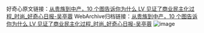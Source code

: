 好奇心原文链接：[从贵族到中产，10 个图告诉你为什么 LV 见证了商业民主化过程_时尚_好奇心日报-吴亭蓉](https://www.qdaily.com/articles/2081.html)
WebArchive归档链接：[从贵族到中产，10 个图告诉你为什么 LV 见证了商业民主化过程_时尚_好奇心日报-吴亭蓉](http://web.archive.org/web/20190612072239/https://www.qdaily.com/articles/2081.html)
![image](http://ww3.sinaimg.cn/large/007d5XDpgy1g3vbvv8gwjj30u0cepkjl)
